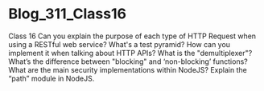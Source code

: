 # Blog_311_Class16
Class 16
Can you explain the purpose of each type of HTTP Request when using a RESTful web service?
What's a test pyramid? How can you implement it when talking about HTTP APIs?
What is the "demultiplexer"?
What’s the difference between "blocking" and ‘non-blocking’ functions?
What are the main security implementations within NodeJS?
Explain the “path” module in NodeJS.
